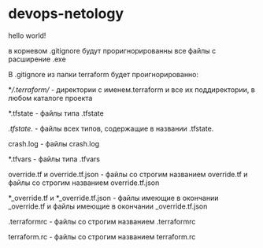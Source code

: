 
# devops-netology
hello world!

в корневом .gitignore будут проригнорированны все файлы с расширение .exe

В .gitignore из папки terraform будет проигнорированно:

**/.terraform/* - директории с именем.terraform и все их поддиректории, в любом каталоге проекта

*.tfstate - файлы типа .tfstate

*.tfstate.* - файлы всех типов,  содержащие в названии .tfstate.

crash.log - файлы crash.log 

*.tfvars - файлы типа .tfvars

override.tf и override.tf.json - файлы со строгим названием override.tf и файлы со строгим названием override.tf.json

*_override.tf и *_override.tf.json - файлы имеющие в окончании _override.tf и файлы имеющие в окончании _override.tf.json

.terraformrc - файлы со строгим названием .terraformrc

terraform.rc - файлы со строгим названием terraform.rc
